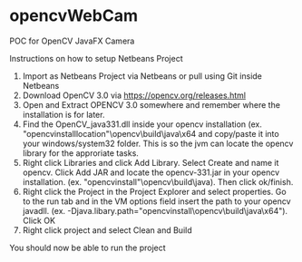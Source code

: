 # opencvWebCam
POC for OpenCV JavaFX Camera

Instructions on how to setup Netbeans Project 

1. Import as Netbeans Project via Netbeans or pull using Git inside Netbeans
2. Download OpenCV 3.0 via https://opencv.org/releases.html
3. Open and Extract OPENCV 3.0 somewhere and remember where the installation is for later.
4. Find the OpenCV_java331.dll inside your opencv installation (ex. "opencvinstalllocation"\opencv\build\java\x64 and copy/paste it into your windows/system32 folder. This is so the jvm can locate the opencv library for the approriate tasks.
5. Right click Libraries and click Add Library. Select Create and name it opencv. Click Add JAR and locate the opencv-331.jar in your opencv installation. (ex. "opencvinstall"\opencv\build\java). Then click ok/finish.
6. Right click the Project in the Project Explorer and select properties. Go to the run tab and in the VM options field insert the path to your opencv javadll. (ex. -Djava.libary.path="opencvinstall\opencv\build\java\x64"). Click OK
7. Right click project and select Clean and Build

You should now be able to run the project



